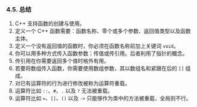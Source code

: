 
### 4.5. 总结
1. C++ 支持函数的创建与使用。
2. 定义一个 C++ 函数需要：函数名称、零个或多个参数、返回值类型以及函数主体。
3. 定义一个没有返回值的函数时，你必须在函数名称前加上关键词 `void`。
4. 你可以用多种方式传入函数参数：传值或传引用。后者利用了指针的概念。
5. 传引用在你需要返回多个值时格外有用。
6. 若要将数组传入函数，你需要使用数组参数，其以数组名和紧跟在后的 `[]` 组成。
7. 对已有运算符的行为进行修改被称为运算符重载。
8. 运算符比如 `::`、`#`、`.` 以及 `?` 无法被重载。
9. 运算符比如 `=`、`[]`、`()` 以及 `->` 只能够作为类中的方法被重载，全局则不行。
